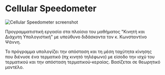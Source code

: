 # Cellular Speedometer
![Cellular Speedometer screenshot](https://i.imgur.com/MFDLgyV.png "Cellular Speedometer")

Προγραμματιστική εργασία στα πλαίσια του μαθήματος "Κινητή και Διάχυτη Υπολογιστική" με υπεύθυνο διδάσκοντα τον κ. Κωνσταντίνο Ψάννη.

Το πρόγραμμα υπολογίζει την απόσταση και τη μέση ταχύτητα κίνησης που διένυσε ένα τερματικό (πχ κινητό τηλέφωνο) με είσοδο την ισχύ του τερματικού και την απόσταση τερματικού-κεραίας. Βασίζεται σε θεωρητικό μοντέλο.
